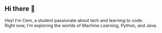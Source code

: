 ## Hi there 👋

Hey! I'm Cem, a student passionate about tech and learning to code.  
Right now, I'm exploring the worlds of Machine Learning, Python, and Java.
